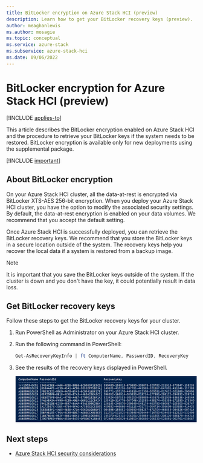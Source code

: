 ```yaml
---
title: BitLocker encryption on Azure Stack HCI (preview)
description: Learn how to get your BitLocker recovery keys (preview).
author: meaghanlewis
ms.author: mosagie
ms.topic: conceptual
ms.service: azure-stack
ms.subservice: azure-stack-hci
ms.date: 09/06/2022
---
```


# BitLocker encryption for Azure Stack HCI (preview)

[!INCLUDE [applies-to](../../includes/hci-applies-to-22h2-and-later.md)]

This article describes the BitLocker encryption enabled on Azure Stack HCI and the procedure to retrieve your BitLocker keys if the system needs to be restored. BitLocker encryption is available only for new deployments using the supplemental package.

[!INCLUDE [important](../../includes/hci-preview.md)]

## About BitLocker encryption

On your Azure Stack HCI cluster, all the data-at-rest is encrypted via BitLocker XTS-AES 256-bit encryption. When you deploy your Azure Stack HCI cluster, you have the option to modify the associated security settings. By default, the data-at-rest encryption is enabled on your data volumes. We recommend that you accept the default setting.

Once Azure Stack HCI is successfully deployed, you can retrieve the BitLocker recovery keys. We recommend that you store the BitLocker keys in a secure location outside of the system. The recovery keys help you recover the local data if a system is restored from a backup image.

> [!NOTE]
> It is important that you save the BitLocker keys outside of the system. If the cluster is down and you don't have the key, it could potentially result in data loss.

## Get BitLocker recovery keys

Follow these steps to get the BitLocker recovery keys for your cluster.

1. Run PowerShell as Administrator on your Azure Stack HCI cluster.
1. Run the following command in PowerShell:

    ```powershell
    Get-AsRecoveryKeyInfo | ft ComputerName, PasswordID, RecoveryKey
    ```

1. See the results of the recovery keys displayed in PowerShell.

    ![Image showing a PowerShell window displaying recovery keys.](media/security-bitlocker/recovery-keys.png)

## Next steps

- [Azure Stack HCI security considerations](./security.md)
